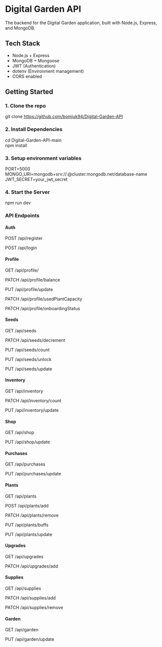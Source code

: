 # Digital Garden API

The backend for the Digital Garden application, built with Node.js, Express, and MongoDB.

## Tech Stack

- Node.js + Express
- MongoDB + Mongoose
- JWT (Authentication)
- dotenv (Environment management)
- CORS enabled  

## Getting Started  

### 1. Clone the repo  

git clone https://github.com/bomjuk94/Digital-Garden-API  

### 2. Install Dependencies  

cd Digital-Garden-API-main  
npm install  

### 3. Setup environment variables  

PORT=5000  
MONGO_URI=mongodb+srv://<username>:<password>@cluster.mongodb.net/database-name  
JWT_SECRET=your_jwt_secret   

### 4. Start the Server  

npm run dev  

### API Endpoints  

#### Auth  

POST /api/register  

POST /api/login  

#### Profile  

GET /api/profile/  

PATCH /api/profile/balance  

PUT /api/profile/update  

PATCH /api/profile/usedPlantCapacity  

PATCH /api/profile/onboardingStatus  

#### Seeds  

GET /api/seeds  

PATCH /api/seeds/decrement  

PUT /api/seeds/count  

PUT /api/seeds/unlock  

PUT /api/seeds/update    

#### Inventory

GET /api/inventory  

PATCH /api/inventory/count  

PUT /api/inventory/update  

#### Shop

GET /api/shop  

PUT /api/shop/update  

#### Purchases

GET /api/purchases  

PUT /api/purchases/update  

#### Plants

GET /api/plants  

POST /api/plants/add  

PATCH /api/plants/remove  

PUT /api/plants/buffs  

PUT /api/plants/update  

#### Upgrades

GET /api/upgrades  

PATCH /api/upgrades/add  

#### Supplies

GET /api/supplies  

PATCH /api/supplies/add  

PATCH /api/supplies/remove  

#### Garden

GET /api/garden  

PUT /api/garden/update  